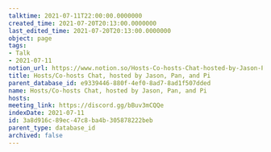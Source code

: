 ```yaml
---
talktime: 2021-07-11T22:00:00.0000000
created_time: 2021-07-20T20:13:00.0000000
last_edited_time: 2021-07-20T20:13:00.0000000
object: page
tags:
- Talk
- 2021-07-11
notion_url: https://www.notion.so/Hosts-Co-hosts-Chat-hosted-by-Jason-Pan-and-Pi-3a8d916c89ec47c8ba4b305878222beb
title: Hosts/Co-hosts Chat, hosted by Jason, Pan, and Pi
parent_database_id: e9339446-880f-4ef0-8ad7-8ad1f507dded
name: Hosts/Co-hosts Chat, hosted by Jason, Pan, and Pi
hosts: 
meeting_link: https://discord.gg/bBuv3mCQQe
indexDate: 2021-07-11
id: 3a8d916c-89ec-47c8-ba4b-305878222beb
parent_type: database_id
archived: false
---
```





